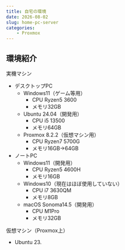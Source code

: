```yaml
---
title: 自宅の環境
date: 2026-08-02
slug: home-pc-server
categories:
    - Proxmox
---
```


## 環境紹介
実機マシン
- デスクトップPC
    - Windows11（ゲーム等用）
        - CPU Ryzen5 3600
        - メモリ32GB
    - Ubuntu 24.04（開発用）
        - CPU i5 13500
        - メモリ64GB
    - Proxmox 8.2.2（仮想マシン用）
        - CPU Ryzen7 5700G
        - メモリ16GB→64GB
- ノートPC
    - Windows11（開発用）
        - CPU Ryzen5 4600H
        - メモリ16GB
    - Windows10（現在はほぼ使用していない）
        - CPU i7 3630QM
        - メモリ8GB
    - macOS Sonoma14.5（開発用）
        - CPU M1Pro
        - メモリ32GB

仮想マシン（Proxmox上）
- Ubuntu 23.
